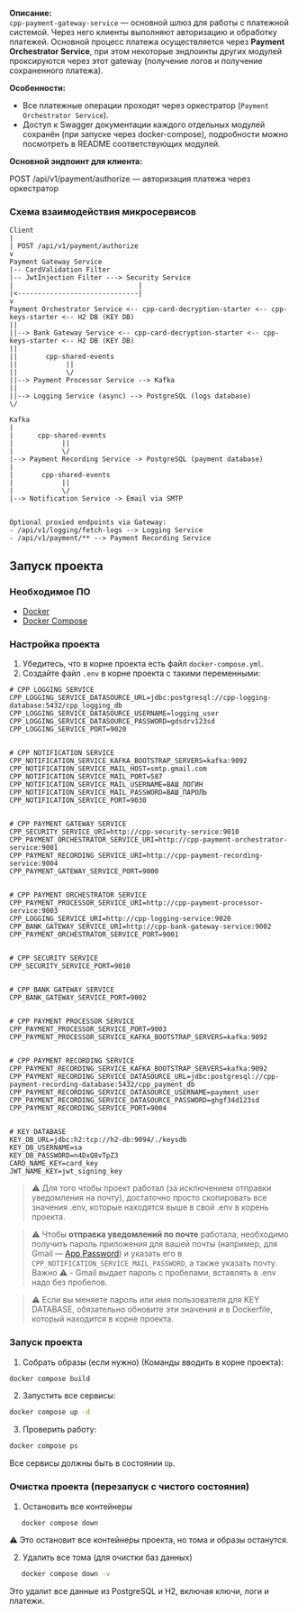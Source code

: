 **Описание:**  
`cpp-payment-gateway-service` — основной шлюз для работы с платежной системой. Через него клиенты выполняют авторизацию и обработку платежей. Основной процесс платежа осуществляется через **Payment Orchestrator Service**, 
при этом некоторые эндпоинты других модулей проксируются через этот gateway (получение логов и получение сохраненного платежа).

**Особенности:**
- Все платежные операции проходят через оркестратор (`Payment Orchestrator Service`).
- Доступ к Swagger документации каждого отдельных модулей сохранён (при запуске через docker-compose), подробности можно посмотреть в README соответствующих модулей.

**Основной эндпоинт для клиента:**

POST /api/v1/payment/authorize — авторизация платежа через оркестратор


### Схема взаимодействия микросервисов
```
Client
|
| POST /api/v1/payment/authorize
v
Payment Gateway Service
|-- CardValidation Filter
|-- JwtInjection Filter ---> Security Service
|                               |
|<------------------------------|
v
Payment Orchestrator Service <-- cpp-card-decryption-starter <-- cpp-keys-starter <-- H2 DB (KEY DB)
||
||--> Bank Gateway Service <-- cpp-card-decryption-starter <-- cpp-keys-starter <-- H2 DB (KEY DB)
||
||       cpp-shared-events
||            ||
||            \/
||--> Payment Processor Service --> Kafka
||
||--> Logging Service (async) --> PostgreSQL (logs database)
\/

Kafka
|
|      cpp-shared-events
|            ||
|            \/
|--> Payment Recording Service -> PostgreSQL (payment database)
|
|       cpp-shared-events
|            ||
|            \/
|--> Notification Service -> Email via SMTP


Optional proxied endpoints via Gateway:
- /api/v1/logging/fetch-logs --> Logging Service
- /api/v1/payment/** --> Payment Recording Service
````

## Запуск проекта

### Необходимое ПО

* [Docker](https://www.docker.com/get-started)
* [Docker Compose](https://docs.docker.com/compose/)

### Настройка проекта

1. Убедитесь, что в корне проекта есть файл `docker-compose.yml`.
2. Создайте файл `.env` в корне проекта с такими переменными:

```env
# CPP LOGGING SERVICE
CPP_LOGGING_SERVICE_DATASOURCE_URL=jdbc:postgresql://cpp-logging-database:5432/cpp_logging_db
CPP_LOGGING_SERVICE_DATASOURCE_USERNAME=logging_user
CPP_LOGGING_SERVICE_DATASOURCE_PASSWORD=gdsdrv123sd
CPP_LOGGING_SERVICE_PORT=9020


# CPP NOTIFICATION SERVICE
CPP_NOTIFICATION_SERVICE_KAFKA_BOOTSTRAP_SERVERS=kafka:9092
CPP_NOTIFICATION_SERVICE_MAIL_HOST=smtp.gmail.com
CPP_NOTIFICATION_SERVICE_MAIL_PORT=587
CPP_NOTIFICATION_SERVICE_MAIL_USERNAME=ВАШ_ЛОГИН
CPP_NOTIFICATION_SERVICE_MAIL_PASSWORD=ВАШ_ПАРОЛЬ
CPP_NOTIFICATION_SERVICE_PORT=9030


# CPP PAYMENT GATEWAY SERVICE
CPP_SECURITY_SERVICE_URI=http://cpp-security-service:9010
CPP_PAYMENT_ORCHESTRATOR_SERVICE_URI=http://cpp-payment-orchestrator-service:9001
CPP_PAYMENT_RECORDING_SERVICE_URI=http://cpp-payment-recording-service:9004
CPP_PAYMENT_GATEWAY_SERVICE_PORT=9000


# CPP PAYMENT ORCHESTRATOR SERVICE
CPP_PAYMENT_PROCESSOR_SERVICE_URI=http://cpp-payment-processor-service:9003
CPP_LOGGING_SERVICE_URI=http://cpp-logging-service:9020
CPP_BANK_GATEWAY_SERVICE_URI=http://cpp-bank-gateway-service:9002
CPP_PAYMENT_ORCHESTRATOR_SERVICE_PORT=9001


# CPP SECURITY SERVICE
CPP_SECURITY_SERVICE_PORT=9010


# CPP BANK GATEWAY SERVICE
CPP_BANK_GATEWAY_SERVICE_PORT=9002


# CPP PAYMENT PROCESSOR SERVICE
CPP_PAYMENT_PROCESSOR_SERVICE_PORT=9003
CPP_PAYMENT_PROCESSOR_SERVICE_KAFKA_BOOTSTRAP_SERVERS=kafka:9092


# CPP PAYMENT RECORDING SERVICE
CPP_PAYMENT_RECORDING_SERVICE_KAFKA_BOOTSTRAP_SERVERS=kafka:9092
CPP_PAYMENT_RECORDING_SERVICE_DATASOURCE_URL=jdbc:postgresql://cpp-payment-recording-database:5432/cpp_payment_db
CPP_PAYMENT_RECORDING_SERVICE_DATASOURCE_USERNAME=payment_user
CPP_PAYMENT_RECORDING_SERVICE_DATASOURCE_PASSWORD=ghgf34d123sd
CPP_PAYMENT_RECORDING_SERVICE_PORT=9004


# KEY DATABASE
KEY_DB_URL=jdbc:h2:tcp://h2-db:9094/./keysdb
KEY_DB_USERNAME=sa
KEY_DB_PASSWORD=n4DxQ8vTpZ3
CARD_NAME_KEY=card_key
JWT_NAME_KEY=jwt_signing_key
```

>⚠️ Для того чтобы проект работал (за исключением отправки уведомления на почту), достаточно просто скопировать все значения .env, которые находятся выше в свой .env в корень проекта.

> ⚠️ Чтобы **отправка уведомлений по почте** работала, необходимо получить пароль приложения для вашей почты (например, для Gmail — [App Password](https://support.google.com/accounts/answer/185833)) и указать его в `CPP_NOTIFICATION_SERVICE_MAIL_PASSWORD`, а также указать почту. 
> Важно ⚠️ - Gmail выдает пароль с пробелами, вставлять в .env надо без пробелов.

>⚠️ Если вы меняете пароль или имя пользователя для KEY DATABASE, обязательно обновите эти значения и в Dockerfile,
> который находится в корне проекта.

### Запуск проекта

1. Собрать образы (если нужно) (Команды вводить в корне проекта):

```bash
docker compose build
```

2. Запустить все сервисы:

```bash
docker compose up -d
```

3. Проверить работу:

```bash
docker compose ps
```

Все сервисы должны быть в состоянии `Up`.

### Очистка проекта (перезапуск с чистого состояния)
1. Остановить все контейнеры

```bash
   docker compose down
```

⚠️ Это остановит все контейнеры проекта, но тома и образы останутся.

2. Удалить все тома (для очистки баз данных)

```bash
   docker compose down -v
```

Это удалит все данные из PostgreSQL и H2, включая ключи, логи и платежи.

